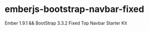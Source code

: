 # emberjs-bootstrap-navbar-fixed
Ember 1.9.1 &amp;&amp; BootStrap 3.3.2 Fixed Top Navbar Starter Kit
